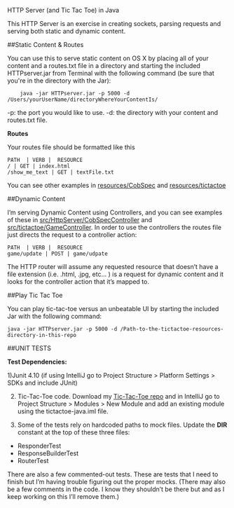 HTTP Server (and Tic Tac Toe) in Java

This HTTP Server is an exercise in creating sockets, parsing requests and serving both static and dynamic content.

##Static Content & Routes

You can use this to serve static content on OS X by placing all of your content and a routes.txt file in a directory and starting the included HTTPserver.jar from Terminal with the following command (be sure that you're in the directory with the Jar):

        java -jar HTTPserver.jar -p 5000 -d /Users/yourUserName/directoryWhereYourContentIs/

-p: the port you would like to use. 
-d: the directory with your content and routes.txt file.

**Routes**

Your routes file should be formatted like this

	PATH  | VERB |  RESOURCE
	/ | GET | index.html
	/show_me_text | GET | textFile.txt

You can see other examples in [resources/CobSpec](https://github.com/mikeebert/http-server/tree/master/resources/CobSpec) and [resources/tictactoe](https://github.com/mikeebert/http-server/tree/master/resources/tictactoe)

##Dynamic Content

I’m serving Dynamic Content using Controllers, and you can see examples of these in [src/HttpServer/CobSpecController](https://github.com/mikeebert/http-server/blob/master/src/HttpServer/CobSpecController.java) and [src/tictactoe/GameController](https://github.com/mikeebert/http-server/blob/master/src/tictactoe/GameController.java). 
In order to use the controllers the routes file just directs the request to a controller action:

	PATH  | VERB |  RESOURCE
	game/update | POST | game/udpate
	
The HTTP router will assume any requested resource that doesn’t have a file extension (i.e. .html, .jpg, etc... ) is a request for dynamic content and it looks for the controller action that it’s mapped to.

##Play Tic Tac Toe

You can play tic-tac-toe versus an unbeatable UI by starting the included Jar with the following command:

	java -jar HTTPserver.jar -p 5000 -d /Path-to-the-tictactoe-resources-directory-in-this-repo
	
##UNIT TESTS

**Test Dependencies:**

1)Junit 4.10 (if using IntelliJ go to Project Structure > Platform Settings > SDKs and include JUnit)

2) Tic-Tac-Toe code. Download my [Tic-Tac-Toe repo](https://github.com/mikeebert/tictactoe-java) and in IntelliJ go to Project Structure > Modules > New Module and add an existing module using the tictactoe-java.iml file.

3) Some of the tests rely on hardcoded paths to mock files. Update the **DIR** constant at the top of these three files:
- ResponderTest
- ResponseBuilderTest
- RouterTest

There are also a few commented-out tests. These are tests that I need to finish but I’m having trouble figuring out the proper mocks. (There may also be a few comments in the code. I know they shouldn’t be there but and as I keep working on this I’ll remove them.)
